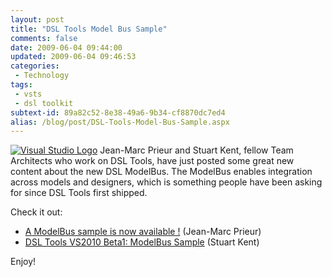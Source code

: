 ```yaml
---
layout: post
title: "DSL Tools Model Bus Sample"
comments: false
date: 2009-06-04 09:44:00
updated: 2009-06-04 09:46:53
categories:
 - Technology
tags:
 - vsts
 - dsl toolkit
subtext-id: 89a82c52-8e38-49a6-9b34-cf8870dc7ed4
alias: /blog/post/DSL-Tools-Model-Bus-Sample.aspx
---
```



[![Visual Studio Logo](/images/blog/WindowsLiveWriter/DSLToolsModelBusSample/6E2EB26B/VisualStudioLogo_thumb.jpg)](/images/blog/WindowsLiveWriter/DSLToolsModelBusSample/19DF7C68/VisualStudioLogo.jpg) Jean-Marc Prieur and Stuart Kent, fellow Team Architects who work on DSL Tools, have just posted some great new content about the new DSL ModelBus. The ModelBus enables integration across models and designers, which is something people have been asking for since DSL Tools first shipped.

Check it out:

  * [A ModelBus sample is now available !](http://blogs.msdn.com/jmprieur/archive/2009/06/01/a-modelbus-sample-is-now-available.aspx) (Jean-Marc Prieur) 
  * [DSL Tools VS2010 Beta1: ModelBus Sample](http://blogs.msdn.com/stuart_kent/archive/2009/06/03/dsl-tools-vs2010-beta1-modelbus-sample.aspx) (Stuart Kent) 

Enjoy!
